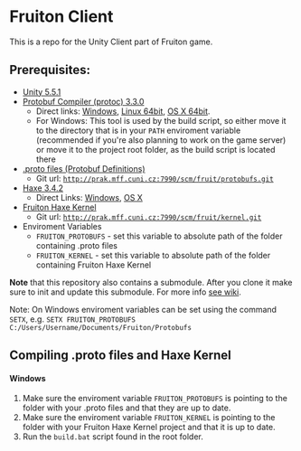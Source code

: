 Fruiton Client
========

This is a repo for the Unity Client part of Fruiton game.

Prerequisites:
-------------
- [Unity 5.5.1](https://unity3d.com/get-unity/download/archive)
- [Protobuf Compiler (protoc) 3.3.0](https://github.com/google/protobuf/releases/tag/v3.3.0)
    - Direct links:
    [Windows](https://github.com/google/protobuf/releases/download/v3.3.0/protoc-3.3.0-win32.zip),
    [Linux 64bit](https://github.com/google/protobuf/releases/download/v3.3.0/protoc-3.3.0-linux-x86_64.zip),
    [OS X 64bit](https://github.com/google/protobuf/releases/download/v3.3.0/protoc-3.3.0-osx-x86_64.zip).
    - For Windows: This tool is used by the build script, so either move it to the directory
    that is in your `PATH` enviroment variable (recommended if you're also planning to work on the game server)
    or move it to the project root folder, as the build script is located there
- [.proto files (Protobuf Definitions)](http://prak.mff.cuni.cz:7990/projects/FRUIT/repos/protobufs)
    - Git url: [`http://prak.mff.cuni.cz:7990/scm/fruit/protobufs.git`](http://prak.mff.cuni.cz:7990/scm/fruit/protobufs.git)
- [Haxe 3.4.2](https://haxe.org/download/)
    - Direct Links:
        [Windows](https://haxe.org/download/file/3.4.2/haxe-3.4.2-win.exe/),
        [OS X](https://haxe.org/download/file/3.4.2/haxe-3.4.2-osx-installer.pkg/)
- [Fruiton Haxe Kernel](http://prak.mff.cuni.cz:7990/projects/FRUIT/repos/kernel/browse)
    - Git url: [`http://prak.mff.cuni.cz:7990/scm/fruit/kernel.git`](http://prak.mff.cuni.cz:7990/scm/fruit/kernel.git)
- Enviroment Variables
    - `FRUITON_PROTOBUFS` - set this variable to absolute path of the folder containing .proto files
    - `FRUITON_KERNEL` - set this variable to absolute path of the folder containing Fruiton Haxe Kernel

**Note** that this repository also contains a submodule. After you clone it make sure to init and update this submodule. For more info [see wiki](http://prak.mff.cuni.cz:8020/mediawiki/index.php/Git_tips).

Note: On Windows enviroment variables can be set using the command `SETX`,
e.g. `SETX FRUITON_PROTOBUFS C:/Users/Username/Documents/Fruiton/Protobufs`

Compiling .proto files and Haxe Kernel
--------------
#### Windows
1. Make sure the enviroment variable `FRUITON_PROTOBUFS` is pointing to the folder with your .proto files and
that they are up to date.
2. Make sure the enviroment variable `FRUITON_KERNEL` is pointing to the folder with your Fruiton Haxe Kernel
project and that it is up to date.
3. Run the `build.bat` script found in the root folder.

